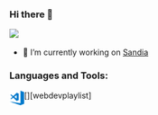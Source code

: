 ### Hi there 👋

<img align="midle" src="https://img.itch.zone/aW1nLzUzNjM5ODIucG5n/original/CRtxCr.png"/>

- 🔭 I’m currently working on [Sandia](https://jack9988dev.itch.io/sandia)

### Languages and Tools:

[<img align="left" alt="Visual Studio Code" width="26px" src="https://raw.githubusercontent.com/github/explore/80688e429a7d4ef2fca1e82350fe8e3517d3494d/topics/visual-studio-code/visual-studio-code.png" />][webdevplaylist]
<br />
<br />
